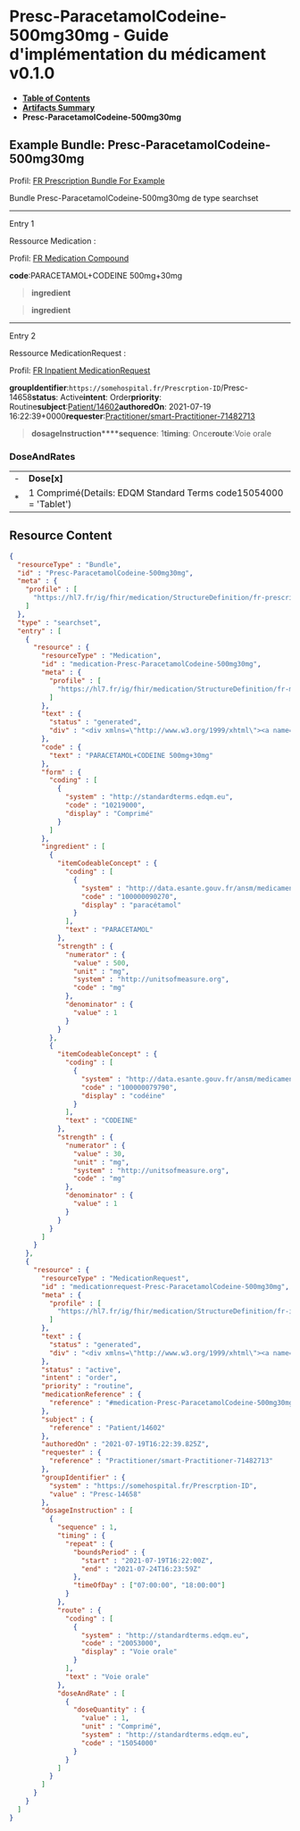 # Presc-ParacetamolCodeine-500mg30mg - Guide d'implémentation du médicament v0.1.0

* [**Table of Contents**](toc.md)
* [**Artifacts Summary**](artifacts.md)
* **Presc-ParacetamolCodeine-500mg30mg**

## Example Bundle: Presc-ParacetamolCodeine-500mg30mg

Profil: [FR Prescription Bundle For Example](StructureDefinition-fr-prescription-bundle-for-example.md)

Bundle Presc-ParacetamolCodeine-500mg30mg de type searchset

-------

Entry 1

Ressource Medication :

> 

Profil: [FR Medication Compound](StructureDefinition-fr-medication-compound.md)

**code**:PARACETAMOL+CODEINE 500mg+30mg
> **ingredient**

> **ingredient**

-------

Entry 2

Ressource MedicationRequest :

> 

Profil: [FR Inpatient MedicationRequest](StructureDefinition-fr-inpatient-medicationrequest.md)

**groupIdentifier**:`https://somehospital.fr/Prescrption-ID`/Presc-14658**status**: Active**intent**: Order**priority**: Routine**subject**:[Patient/14602](Patient/14602)**authoredOn**: 2021-07-19 16:22:39+0000**requester**:[Practitioner/smart-Practitioner-71482713](Practitioner/smart-Practitioner-71482713)
> **dosageInstruction****sequence**: 1**timing**: Once**route**:Voie orale

### DoseAndRates

| | |
| :--- | :--- |
| - | **Dose[x]** |
| * | 1 Comprimé(Details: EDQM Standard Terms code15054000 = 'Tablet') |





## Resource Content

```json
{
  "resourceType" : "Bundle",
  "id" : "Presc-ParacetamolCodeine-500mg30mg",
  "meta" : {
    "profile" : [
      "https://hl7.fr/ig/fhir/medication/StructureDefinition/fr-prescription-bundle-for-example"
    ]
  },
  "type" : "searchset",
  "entry" : [
    {
      "resource" : {
        "resourceType" : "Medication",
        "id" : "medication-Presc-ParacetamolCodeine-500mg30mg",
        "meta" : {
          "profile" : [
            "https://hl7.fr/ig/fhir/medication/StructureDefinition/fr-medication-compound"
          ]
        },
        "text" : {
          "status" : "generated",
          "div" : "<div xmlns=\"http://www.w3.org/1999/xhtml\"><a name=\"Medication_medication-Presc-ParacetamolCodeine-500mg30mg\"> </a><p class=\"res-header-id\"><b>Narratif généré : Médication medication-Presc-ParacetamolCodeine-500mg30mg</b></p><a name=\"medication-Presc-ParacetamolCodeine-500mg30mg\"> </a><a name=\"hcmedication-Presc-ParacetamolCodeine-500mg30mg\"> </a><div style=\"display: inline-block; background-color: #d9e0e7; padding: 6px; margin: 4px; border: 1px solid #8da1b4; border-radius: 5px; line-height: 60%\"><p style=\"margin-bottom: 0px\"/><p style=\"margin-bottom: 0px\">Profil: <a href=\"StructureDefinition-fr-medication-compound.html\">FR Medication Compound</a></p></div><p><b>code</b>: <span title=\"Codes:\">PARACETAMOL+CODEINE 500mg+30mg</span></p><p><b>form</b>: <span title=\"Codes:{http://standardterms.edqm.eu 10219000}\">Comprimé</span></p><blockquote><p><b>ingredient</b></p><p><b>item</b>: <span title=\"Codes:{http://data.esante.gouv.fr/ansm/medicament/codeSMS 100000090270}\">PARACETAMOL</span></p><p><b>strength</b>: 500 mg<span style=\"background: LightGoldenRodYellow\"> (Details: UCUM  codemg = 'mg')</span>/1</p></blockquote><blockquote><p><b>ingredient</b></p><p><b>item</b>: <span title=\"Codes:{http://data.esante.gouv.fr/ansm/medicament/codeSMS 100000079790}\">CODEINE</span></p><p><b>strength</b>: 30 mg<span style=\"background: LightGoldenRodYellow\"> (Details: UCUM  codemg = 'mg')</span>/1</p></blockquote></div>"
        },
        "code" : {
          "text" : "PARACETAMOL+CODEINE 500mg+30mg"
        },
        "form" : {
          "coding" : [
            {
              "system" : "http://standardterms.edqm.eu",
              "code" : "10219000",
              "display" : "Comprimé"
            }
          ]
        },
        "ingredient" : [
          {
            "itemCodeableConcept" : {
              "coding" : [
                {
                  "system" : "http://data.esante.gouv.fr/ansm/medicament/codeSMS",
                  "code" : "100000090270",
                  "display" : "paracétamol"
                }
              ],
              "text" : "PARACETAMOL"
            },
            "strength" : {
              "numerator" : {
                "value" : 500,
                "unit" : "mg",
                "system" : "http://unitsofmeasure.org",
                "code" : "mg"
              },
              "denominator" : {
                "value" : 1
              }
            }
          },
          {
            "itemCodeableConcept" : {
              "coding" : [
                {
                  "system" : "http://data.esante.gouv.fr/ansm/medicament/codeSMS",
                  "code" : "100000079790",
                  "display" : "codéine"
                }
              ],
              "text" : "CODEINE"
            },
            "strength" : {
              "numerator" : {
                "value" : 30,
                "unit" : "mg",
                "system" : "http://unitsofmeasure.org",
                "code" : "mg"
              },
              "denominator" : {
                "value" : 1
              }
            }
          }
        ]
      }
    },
    {
      "resource" : {
        "resourceType" : "MedicationRequest",
        "id" : "medicationrequest-Presc-ParacetamolCodeine-500mg30mg",
        "meta" : {
          "profile" : [
            "https://hl7.fr/ig/fhir/medication/StructureDefinition/fr-inpatient-medicationrequest"
          ]
        },
        "text" : {
          "status" : "generated",
          "div" : "<div xmlns=\"http://www.w3.org/1999/xhtml\"><a name=\"MedicationRequest_medicationrequest-Presc-ParacetamolCodeine-500mg30mg\"> </a><p class=\"res-header-id\"><b>Narratif généré : PrescriptionMédicamenteuseTODO medicationrequest-Presc-ParacetamolCodeine-500mg30mg</b></p><a name=\"medicationrequest-Presc-ParacetamolCodeine-500mg30mg\"> </a><a name=\"hcmedicationrequest-Presc-ParacetamolCodeine-500mg30mg\"> </a><div style=\"display: inline-block; background-color: #d9e0e7; padding: 6px; margin: 4px; border: 1px solid #8da1b4; border-radius: 5px; line-height: 60%\"><p style=\"margin-bottom: 0px\"/><p style=\"margin-bottom: 0px\">Profil: <a href=\"StructureDefinition-fr-inpatient-medicationrequest.html\">FR Inpatient MedicationRequest</a></p></div><p><b>status</b>: Active</p><p><b>intent</b>: Order</p><p><b>priority</b>: Routine</p><p><b>medication</b>: <code>#medication-Presc-ParacetamolCodeine-500mg30mg</code></p><p><b>subject</b>: <a href=\"Patient/14602\">Patient/14602</a></p><p><b>authoredOn</b>: 2021-07-19 16:22:39+0000</p><p><b>requester</b>: <a href=\"Practitioner/smart-Practitioner-71482713\">Practitioner/smart-Practitioner-71482713</a></p><p><b>groupIdentifier</b>: <code>https://somehospital.fr/Prescrption-ID</code>/Presc-14658</p><blockquote><p><b>dosageInstruction</b></p><p><b>sequence</b>: 1</p><p><b>timing</b>: Once</p><p><b>route</b>: <span title=\"Codes:{http://standardterms.edqm.eu 20053000}\">Voie orale</span></p><h3>DoseAndRates</h3><table class=\"grid\"><tr><td style=\"display: none\">-</td><td><b>Dose[x]</b></td></tr><tr><td style=\"display: none\">*</td><td>1 Comprimé<span style=\"background: LightGoldenRodYellow\"> (Details: EDQM Standard Terms  code15054000 = 'Tablet')</span></td></tr></table></blockquote></div>"
        },
        "status" : "active",
        "intent" : "order",
        "priority" : "routine",
        "medicationReference" : {
          "reference" : "#medication-Presc-ParacetamolCodeine-500mg30mg"
        },
        "subject" : {
          "reference" : "Patient/14602"
        },
        "authoredOn" : "2021-07-19T16:22:39.825Z",
        "requester" : {
          "reference" : "Practitioner/smart-Practitioner-71482713"
        },
        "groupIdentifier" : {
          "system" : "https://somehospital.fr/Prescrption-ID",
          "value" : "Presc-14658"
        },
        "dosageInstruction" : [
          {
            "sequence" : 1,
            "timing" : {
              "repeat" : {
                "boundsPeriod" : {
                  "start" : "2021-07-19T16:22:00Z",
                  "end" : "2021-07-24T16:23:59Z"
                },
                "timeOfDay" : ["07:00:00", "18:00:00"]
              }
            },
            "route" : {
              "coding" : [
                {
                  "system" : "http://standardterms.edqm.eu",
                  "code" : "20053000",
                  "display" : "Voie orale"
                }
              ],
              "text" : "Voie orale"
            },
            "doseAndRate" : [
              {
                "doseQuantity" : {
                  "value" : 1,
                  "unit" : "Comprimé",
                  "system" : "http://standardterms.edqm.eu",
                  "code" : "15054000"
                }
              }
            ]
          }
        ]
      }
    }
  ]
}

```
